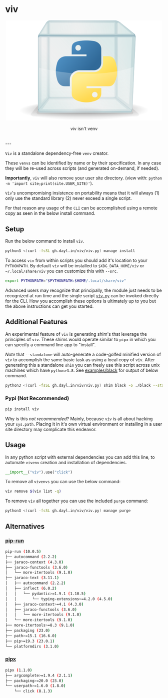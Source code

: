 # viv

<div align="center">
  <a href="https://github.com/daylinmorgan/viv">
    <img src="https://raw.githubusercontent.com/daylinmorgan/viv/main/assets/logo.svg" alt="Logo" width=500 >
  </a>
  <p align="center">
  viv isn't venv
  </p>
</div>
<br />
---

`Viv` is a standalone dependency-free `venv` creator.

These `venvs` can be identified by name or by their specification.
In any case they will be re-used across scripts (and generated on-demand, if needed).

**Importantly**, `viv` will also remove your user site directory.
(view with: `python -m 'import site;print(site.USER_SITE)'`).

`Viv`'s uncompromising insistence on portability means that it will always (1) only use the standard library (2) never exceed a single script.

For that reason any usage of the `CLI` can be accomplished using a remote copy as seen in the below install command.

## Setup

Run the below command to install `viv`.

```sh
python3 <(curl -fsSL gh.dayl.in/viv/viv.py) manage install
```

To access `viv` from within scripts you should add it's location to your `PYTHONPATH`.
By default `viv` will be installed to `$XDG_DATA_HOME/viv` or `~/.local/share/viv` you can customize this with `--src`.

```sh
export PYTHONPATH="$PYTHONPATH:$HOME/.local/share/viv"
```

Advanced users may recognize that principally,
the module just needs to be recognized at run time
and the single script [`viv.py`](https://github.com/daylinmorgan/viv/blob/main/src/viv/viv.py) can be invoked directly for the CLI.
How you accomplish these options is ultimately up to you but the above instructions can get you started.

## Additional Features

An experimental feature of `viv` is generating shim's that leverage the principles of `viv`.
These shims would operate similar to `pipx` in which you can specify a command line app to "install".

*Note* that `--standalone` will auto-generate a code-golfed minified version of `viv` to accomplish the same basic task as using a local copy of `viv`.
After generating this a standalone `shim` you can freely use this script across unix machines which have `python>3.8`.
See [examples/black](https://github.com/daylinmorgan/viv/blob/dev/examples/black) for output of below command.

```sh
python3 <(curl -fsSL gh.dayl.in/viv/viv.py) shim black -o ./black --standalone --freeze
```

### Pypi (Not Recommended)

```sh
pip install viv
```

Why is this *not recommended*? Mainly, because `viv` is all about hacking your `sys.path`.
Placing it in it's own virtual environment or installing in a user site directory may complicate this endeavor.

## Usage

In any python script with external dependencies you can add this line,
to automate `vivenv` creation and installation of dependencies.

```python
__import__("viv").use("click")
```

To remove all `vivenvs` you can use the below command:

```sh
viv remove $(viv list -q)
```

To remove `viv` all together you can use the included `purge` command:

```sh
python3 <(curl -fsSL gh.dayl.in/viv/viv.py) manage purge
```

## Alternatives

### [pip-run](https://github.com/jaraco/pip-run)

```sh
pip-run (10.0.5)
├── autocommand (2.2.2)
├── jaraco-context (4.3.0)
├── jaraco-functools (3.6.0)
│   └── more-itertools (9.1.0)
├── jaraco-text (3.11.1)
│   ├── autocommand (2.2.2)
│   ├── inflect (6.0.2)
│   │   └── pydantic>=1.9.1 (1.10.5)
│   │       └── typing-extensions>=4.2.0 (4.5.0)
│   ├── jaraco-context>=4.1 (4.3.0)
│   ├── jaraco-functools (3.6.0)
│   │   └── more-itertools (9.1.0)
│   └── more-itertools (9.1.0)
├── more-itertools>=8.3 (9.1.0)
├── packaging (23.0)
├── path>=15.1 (16.6.0)
├── pip>=19.3 (23.0.1)
└── platformdirs (3.1.0)
```

### [pipx](https://github.com/pypa/pipx/)

```sh
pipx (1.1.0)
├── argcomplete>=1.9.4 (2.1.1)
├── packaging>=20.0 (23.0)
└── userpath>=1.6.0 (1.8.0)
    └── click (8.1.3)
```
